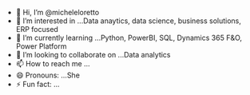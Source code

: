 - 👋 Hi, I’m @micheleloretto
- 👀 I’m interested in ...Data anaytics, data science, business solutions, ERP focused
- 🌱 I’m currently learning ...Python, PowerBI, SQL, Dynamics 365 F&O, Power Platform
- 💞️ I’m looking to collaborate on ...Data analytics
- 📫 How to reach me ...
- 😄 Pronouns: ...She
- ⚡ Fun fact: ...

<!---
micheleloretto/micheleloretto is a ✨ special ✨ repository because its `README.md` (this file) appears on your GitHub profile.
You can click the Preview link to take a look at your changes.
--->
